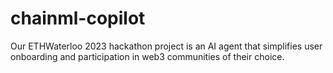 # chainml-copilot
Our ETHWaterloo 2023 hackathon project is an AI agent that simplifies user onboarding and participation in web3 communities of their choice.
